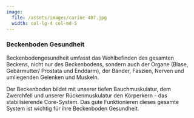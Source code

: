 ```yaml
---
image:
  file: /assets/images/carine-407.jpg
  width: col-lg-4 col-md-5
---
```


### Beckenboden Gesundheit

Beckenbodengesundheit umfasst das Wohlbefinden des gesamten Beckens, nicht nur des Beckenbodens, sondern auch der Organe (Blase, Gebärmutter/ Prostata und Enddarm), der Bänder, Faszien, Nerven und umliegenden Gelenken und Muskeln.

Der Beckenboden bildet mit unserer tiefen Bauchmuskulatur, dem Zwerchfell und unserer   Rückenmuskulatur den Körperkern - das stabilisierende Core-System. Das gute Funktionieren dieses gesamte System ist wichtig für ihre Beckenboden Gesundheit.
